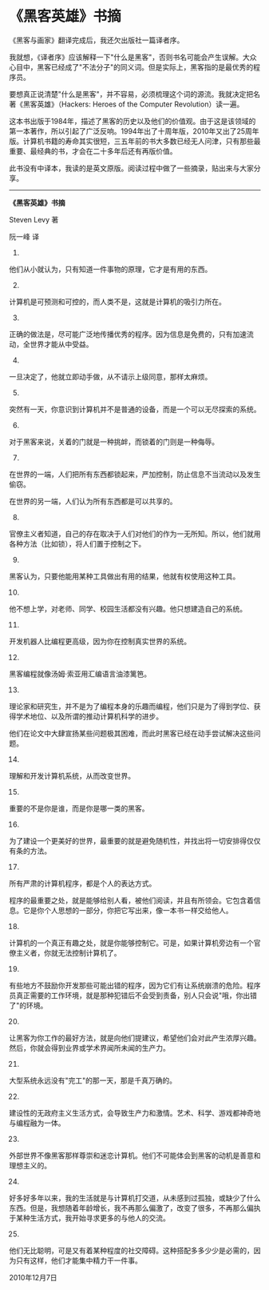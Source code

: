 # 《黑客英雄》书摘

《黑客与画家》翻译完成后，我还欠出版社一篇译者序。

我就想，《译者序》应该解释一下"什么是黑客"，否则书名可能会产生误解。大众心目中，黑客已经成了"不法分子"的同义词。但是实际上，黑客指的是最优秀的程序员。

要想真正说清楚"什么是黑客"，并不容易，必须梳理这个词的源流。我就决定把名著《黑客英雄》（Hackers: Heroes of the Computer Revolution）读一遍。

这本书出版于1984年，描述了黑客的历史以及他们的价值观。由于这是该领域的第一本著作，所以引起了广泛反响。1994年出了十周年版，2010年又出了25周年版。计算机书籍的寿命其实很短，三五年前的书大多数已经无人问津，只有那些最重要、最经典的书，才会在二十多年后还有再版价值。

此书没有中译本，我读的是英文原版。阅读过程中做了一些摘录，贴出来与大家分享。

---

**《黑客英雄》书摘**

Steven Levy 著

阮一峰 译

1.

他们从小就认为，只有知道一件事物的原理，它才是有用的东西。

2.

计算机是可预测和可控的，而人类不是，这就是计算机的吸引力所在。

3.

正确的做法是，尽可能广泛地传播优秀的程序。因为信息是免费的，只有加速流动，全世界才能从中受益。

4.

一旦决定了，他就立即动手做，从不请示上级同意，那样太麻烦。

5.

突然有一天，你意识到计算机并不是普通的设备，而是一个可以无尽探索的系统。

6.

对于黑客来说，关着的门就是一种挑衅，而锁着的门则是一种侮辱。

7.

在世界的一端，人们把所有东西都锁起来，严加控制，防止信息不当流动以及发生偷窃。

在世界的另一端，人们认为所有东西都是可以共享的。

8.

官僚主义者知道，自己的存在取决于人们对他们的作为一无所知。所以，他们就用各种方法（比如锁），将人们置于控制之下。

9.

黑客认为，只要他能用某种工具做出有用的结果，他就有权使用这种工具。

10.

他不想上学，对老师、同学、校园生活都没有兴趣。他只想建造自己的系统。

11.

开发机器人比编程更高级，因为你在控制真实世界的系统。

12.

黑客编程就像汤姆·索亚用汇编语言油漆篱笆。

13.

理论家和研究生，并不是为了编程本身的乐趣而编程，他们只是为了得到学位、获得学术地位、以及所谓的推动计算机科学的进步。

他们在论文中大肆宣扬某些问题极其困难，而此时黑客已经在动手尝试解决这些问题。

14.

理解和开发计算机系统，从而改变世界。

15.

重要的不是你是谁，而是你是哪一类的黑客。

16.

为了建设一个更美好的世界，最重要的就是避免随机性，并找出将一切安排得仅仅有条的方法。

17.

所有严肃的计算机程序，都是个人的表达方式。

程序的最重要之处，就是能够给别人看，被他们阅读，并且有所领会。它包含着信息。它是你个人思想的一部分，你把它写出来，像一本书一样交给他人。

18.

计算机的一个真正有趣之处，就是你能够控制它。可是，如果计算机旁边有一个官僚主义者，你就无法控制计算机了。

19.

有些地方不鼓励你开发那些可能出错的程序，因为它们有让系统崩溃的危险。程序员真正需要的工作环境，就是那种犯错后不会受到责备，别人只会说"哦，你出错了"的环境。

20.

让黑客为你工作的最好方法，就是向他们提建议，希望他们会对此产生浓厚兴趣。然后，你就会得到业界或学术界闻所未闻的生产力。

21.

大型系统永远没有"完工"的那一天，那是千真万确的。

22.

建设性的无政府主义生活方式，会导致生产力和激情。艺术、科学、游戏都神奇地与编程融为一体。

23.

外部世界不像黑客那样尊崇和迷恋计算机。他们不可能体会到黑客的动机是善意和理想主义的。

24.

好多好多年以来，我的生活就是与计算机打交道，从未感到过孤独，或缺少了什么东西。但是，我想随着年龄增长，我不再那么偏激了，改变了很多，不再那么偏执于某种生活方式，我开始寻求更多的与他人的交流。

25.

他们无比聪明，可是又有着某种程度的社交障碍。这种搭配多多少少是必需的，因为只有这样，他们才能集中精力干一件事。

2010年12月7日
